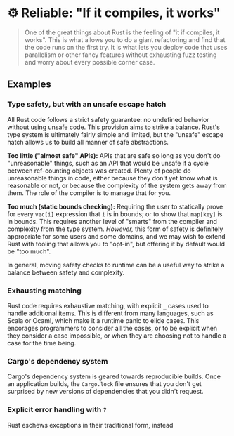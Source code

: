 # ⚙️ Reliable: "If it compiles, it works"

> One of the great things about Rust is the feeling of "it if compiles, it works". This is what allows you to do a giant refactoring and find that the code runs on the first try. It is what lets you deploy code that uses parallelism or other fancy features without exhausting fuzz testing and worry about every possible corner case.

## Examples

### Type safety, but with an unsafe escape hatch

All Rust code follows a strict safety guarantee: no undefined behavior without using unsafe code. This provision aims to strike a balance. Rust's type system is ultimately fairly simple and limited, but the "unsafe" escape hatch allows us to build all manner of safe abstractions.

**Too little ("almost safe" APIs):** APIs that are safe so long as you don't do "unreasonable" things, such as an API that would be unsafe if a cycle between ref-counting objects was created. Plenty of people do unreasonable things in code, either because they don't yet know what is reasonable or not, or because the complexity of the system gets away from them. The role of the compiler is to manage that for you.

**Too much (static bounds checking):** Requiring the user to statically prove for every `vec[i]`  expression that `i` is in bounds; or to show that `map[key]` is in bounds. This requires another level of "smarts" from the compiler and complexity from the type system. *However,* this form of safety is definitely appropriate for some users and some domains, and we may wish to extend Rust with tooling that allows you to "opt-in", but offering it by default would be "too much".

In general, moving safety checks to runtime can be a useful way to strike a balance between safety and complexity.

### Exhausting matching

Rust code requires exhaustive matching, with explicit `_` cases used to handle additional items. This is different from many languages, such as Scala or Ocaml, which make it a runtime panic to elide cases. This encorages programmers to consider all the cases, or to be explicit when they consider a case impossible, or when they are choosing not to handle a case for the time being.

### Cargo's dependency system

Cargo's dependency system is geared towards reproducible builds. Once an application builds, the `Cargo.lock` file ensures that you don't get surprised by new versions of dependencies that you didn't request.

### Explicit error handling with `?`

Rust eschews exceptions in their traditional form, instead 

